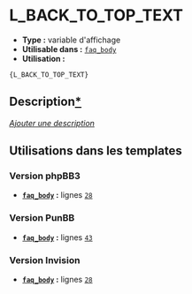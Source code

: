 # L_BACK_TO_TOP_TEXT
* __Type :__ variable d'affichage
* __Utilisable dans :__ [`faq_body`](../tpl/faq_body.md#readme)
* __Utilisation :__

```smarty
{L_BACK_TO_TOP_TEXT}
```

## Description[*](https://fa-tvars.appspot.com/var/L_BACK_TO_TOP_TEXT)
[*Ajouter une description*](https://fa-tvars.appspot.com/var/L_BACK_TO_TOP_TEXT)

## Utilisations dans les templates

### Version phpBB3
* __[`faq_body`](../tpl/faq_body.md#readme) :__ lignes [`28`](../src/prosilver/faq_body.tpl#L28)
### Version PunBB
* __[`faq_body`](../tpl/faq_body.md#readme) :__ lignes [`43`](../src/punbb/faq_body.tpl#L43)
### Version Invision
* __[`faq_body`](../tpl/faq_body.md#readme) :__ lignes [`28`](../src/invision/faq_body.tpl#L28)
